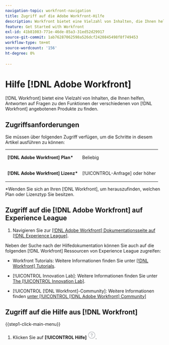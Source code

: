```yaml
---
navigation-topic: workfront-navigation
title: Zugriff auf die Adobe Workfront-Hilfe
description: Workfront bietet eine Vielzahl von Inhalten, die Ihnen helfen, Antworten auf Fragen zu den Funktionen der verschiedenen von Workfront angebotenen Produkte zu finden.
feature: Get Started with Workfront
exl-id: 41b81083-771e-46de-85a3-31ed52d29917
source-git-commit: 1ab76287062598a526dcf2420845498f8f749453
workflow-type: tm+mt
source-wordcount: '156'
ht-degree: 0%

---
```


# Hilfe [!DNL Adobe Workfront]

[!DNL Workfront] bietet eine Vielzahl von Inhalten, die Ihnen helfen, Antworten auf Fragen zu den Funktionen der verschiedenen von [!DNL Workfront] angebotenen Produkte zu finden.

## Zugriffsanforderungen

Sie müssen über folgenden Zugriff verfügen, um die Schritte in diesem Artikel ausführen zu können:

<table style="table-layout:auto"> 
 <col> 
 </col> 
 <col> 
 </col> 
 <tbody> 
  <tr> 
   <td role="rowheader"><strong>[!DNL Adobe Workfront] Plan*</strong></td> 
   <td> <p>Beliebig</p> </td> 
  </tr> 
  <tr> 
   <td role="rowheader"><strong>[!DNL Adobe Workfront] Lizenz*</strong></td> 
   <td> <p>[!UICONTROL-Anfrage] oder höher</p> </td> 
  </tr> 
 </tbody> 
</table>

&#42;Wenden Sie sich an Ihren [!DNL Workfront], um herauszufinden, welchen Plan oder Lizenztyp Sie besitzen.

## Zugriff auf die [!DNL Adobe Workfront] auf Experience League

1. Navigieren Sie zur [[!DNL Adobe Workfront] Dokumentationsseite auf [!DNL Experience League]](https://experienceleague.adobe.com/docs/workfront/using/home.html?lang=en).

Neben der Suche nach der Hilfedokumentation können Sie auch auf die folgenden [!DNL Workfront] Ressourcen von Experience League zugreifen:

* Workfront Tutorials: Weitere Informationen finden Sie unter [[!DNL Workfront] Tutorials](https://experienceleague.adobe.com/docs/workfront-learn/tutorials-workfront/home.html?lang=en).

* [!UICONTROL Innovation Lab]: Weitere Informationen finden Sie unter [The [!UICONTROL Innovation Lab]](https://experienceleaguecommunities.adobe.com/t5/workfront-ideas/idb-p/workfront-ideas).
* [!UICONTROL [!DNL Workfront]-Community]: Weitere Informationen finden [ unter [!UICONTROL [!DNL Adobe Workfront] Community]](https://experienceleaguecommunities.adobe.com/t5/workfront/ct-p/workfront)

## Zugriff auf die Hilfe aus [!DNL Workfront]

{{step1-click-main-menu}}

1. Klicken Sie auf **[!UICONTROL Hilfe]** ![Hilfe-Symbol](assets/help-icon.png).
